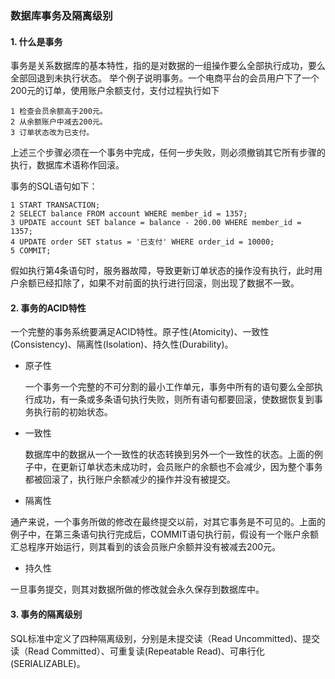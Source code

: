 ### 数据库事务及隔离级别


#### 1. 什么是事务
事务是关系数据库的基本特性，指的是对数据的一组操作要么全部执行成功，要么全部回退到未执行状态。
举个例子说明事务。一个电商平台的会员用户下了一个200元的订单，使用账户余额支付，支付过程执行如下

    1 检查会员余额高于200元。
    2 从余额账户中减去200元。
    3 订单状态改为已支付。

上述三个步骤必须在一个事务中完成，任何一步失败，则必须撤销其它所有步骤的执行，数据库术语称作回滚。

事务的SQL语句如下：
    
    1 START TRANSACTION;
    2 SELECT balance FROM account WHERE member_id = 1357;
    3 UPDATE account SET balance = balance - 200.00 WHERE member_id = 1357;
    4 UPDATE order SET status = '已支付' WHERE order_id = 10000; 
    5 COMMIT;

假如执行第4条语句时，服务器故障，导致更新订单状态的操作没有执行，此时用户余额已经扣除了，如果不对前面的执行进行回滚，则出现了数据不一致。

#### 2. 事务的ACID特性
一个完整的事务系统要满足ACID特性。原子性(Atomicity)、一致性(Consistency)、隔离性(Isolation)、持久性(Durability)。
- 原子性

  一个事务一个完整的不可分割的最小工作单元，事务中所有的语句要么全部执行成功，有一条或多条语句执行失败，则所有语句都要回滚，使数据恢复到事务执行前的初始状态。
- 一致性
  
  数据库中的数据从一个一致性的状态转换到另外一个一致性的状态。上面的例子中，在更新订单状态未成功时，会员账户的余额也不会减少，因为整个事务都被回滚了，执行账户余额减少的操作并没有被提交。
- 隔离性
  
通产来说，一个事务所做的修改在最终提交以前，对其它事务是不可见的。上面的例子中，在第三条语句执行完成后，COMMIT语句执行前，假设有一个账户余额汇总程序开始运行，则其看到的该会员账户余额并没有被减去200元。
- 持久性
  
一旦事务提交，则其对数据所做的修改就会永久保存到数据库中。

#### 3. 事务的隔离级别

SQL标准中定义了四种隔离级别，分别是未提交读（Read Uncommitted)、提交读（Read Committed）、可重复读(Repeatable Read)、可串行化(SERIALIZABLE)。
